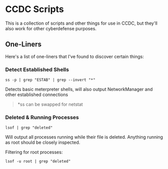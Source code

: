 # CCDC Scripts
This is a collection of scripts and other things for use in CCDC, but they'll also work for other cyberdefense purposes.

## One-Liners
Here's a list of one-liners that I've found to discover certain things:

### Detect Established Shells
    ss -p | grep "ESTAB" | grep --invert "*" 
Detects basic meterpreter shells, will also output NetworkManager and other established connections
> *ss can be swapped for netstat
### Deleted & Running Processes

    lsof | grep "deleted"
   Will output all processes running while their file is deleted. Anything running as root should be closely inspected.
   
   Filtering for root processes:

	lsof -u root | grep "deleted"

